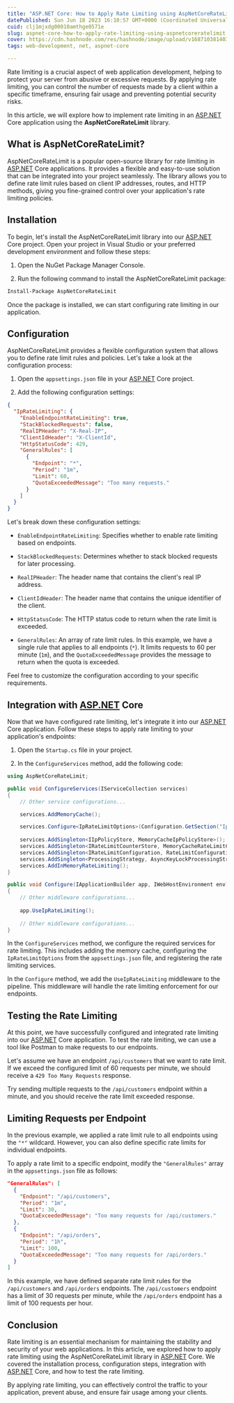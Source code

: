 ```yaml
---
title: "ASP.NET Core: How to Apply Rate Limiting using AspNetCoreRateLimit?"
datePublished: Sun Jun 18 2023 16:10:57 GMT+0000 (Coordinated Universal Time)
cuid: clj1mjxdg00010amthge0571e
slug: aspnet-core-how-to-apply-rate-limiting-using-aspnetcoreratelimit
cover: https://cdn.hashnode.com/res/hashnode/image/upload/v1687103814033/3be5d6f4-5f92-4dbf-9c23-bb0d596126b7.webp
tags: web-development, net, aspnet-core

---
```


Rate limiting is a crucial aspect of web application development, helping to protect your server from abusive or excessive requests. By applying rate limiting, you can control the number of requests made by a client within a specific timeframe, ensuring fair usage and preventing potential security risks.

In this article, we will explore how to implement rate limiting in an [ASP.NET](http://ASP.NET) Core application using the **AspNetCoreRateLimit** library.

## What is AspNetCoreRateLimit?

AspNetCoreRateLimit is a popular open-source library for rate limiting in [ASP.NET](http://ASP.NET) Core applications. It provides a flexible and easy-to-use solution that can be integrated into your project seamlessly. The library allows you to define rate limit rules based on client IP addresses, routes, and HTTP methods, giving you fine-grained control over your application's rate limiting policies.

## Installation

To begin, let's install the AspNetCoreRateLimit library into our [ASP.NET](http://ASP.NET) Core project. Open your project in Visual Studio or your preferred development environment and follow these steps:

1. Open the NuGet Package Manager Console.
    
2. Run the following command to install the AspNetCoreRateLimit package:
    

```bash
Install-Package AspNetCoreRateLimit
```

Once the package is installed, we can start configuring rate limiting in our application.

## Configuration

AspNetCoreRateLimit provides a flexible configuration system that allows you to define rate limit rules and policies. Let's take a look at the configuration process:

1. Open the `appsettings.json` file in your [ASP.NET](http://ASP.NET) Core project.
    
2. Add the following configuration settings:
    

```json
{
  "IpRateLimiting": {
    "EnableEndpointRateLimiting": true,
    "StackBlockedRequests": false,
    "RealIPHeader": "X-Real-IP",
    "ClientIdHeader": "X-ClientId",
    "HttpStatusCode": 429,
    "GeneralRules": [
      {
        "Endpoint": "*",
        "Period": "1m",
        "Limit": 60,
        "QuotaExceededMessage": "Too many requests."
      }
    ]
  }
}
```

Let's break down these configuration settings:

* `EnableEndpointRateLimiting`: Specifies whether to enable rate limiting based on endpoints.
    
* `StackBlockedRequests`: Determines whether to stack blocked requests for later processing.
    
* `RealIPHeader`: The header name that contains the client's real IP address.
    
* `ClientIdHeader`: The header name that contains the unique identifier of the client.
    
* `HttpStatusCode`: The HTTP status code to return when the rate limit is exceeded.
    
* `GeneralRules`: An array of rate limit rules. In this example, we have a single rule that applies to all endpoints (`*`). It limits requests to 60 per minute (`1m`), and the `QuotaExceededMessage` provides the message to return when the quota is exceeded.
    

Feel free to customize the configuration according to your specific requirements.

## Integration with [ASP.NET](http://ASP.NET) Core

Now that we have configured rate limiting, let's integrate it into our [ASP.NET](http://ASP.NET) Core application. Follow these steps to apply rate limiting to your application's endpoints:

1. Open the `Startup.cs` file in your project.
    
2. In the `ConfigureServices` method, add the following code:
    

```csharp
using AspNetCoreRateLimit;

public void ConfigureServices(IServiceCollection services)
{
    // Other service configurations...

    services.AddMemoryCache();

    services.Configure<IpRateLimitOptions>(Configuration.GetSection("IpRateLimiting"));
    
    services.AddSingleton<IIpPolicyStore, MemoryCacheIpPolicyStore>();
    services.AddSingleton<IRateLimitCounterStore, MemoryCacheRateLimitCounterStore>();
    services.AddSingleton<IRateLimitConfiguration, RateLimitConfiguration>();
    services.AddSingleton<ProcessingStrategy, AsyncKeyLockProcessingStrategy>();
    services.AddInMemoryRateLimiting();
}

public void Configure(IApplicationBuilder app, IWebHostEnvironment env)
{
    // Other middleware configurations...
    
    app.UseIpRateLimiting();
    
    // Other middleware configurations...
}
```

In the `ConfigureServices` method, we configure the required services for rate limiting. This includes adding the memory cache, configuring the `IpRateLimitOptions` from the `appsettings.json` file, and registering the rate limiting services.

In the `Configure` method, we add the `UseIpRateLimiting` middleware to the pipeline. This middleware will handle the rate limiting enforcement for our endpoints.

## Testing the Rate Limiting

At this point, we have successfully configured and integrated rate limiting into our [ASP.NET](http://ASP.NET) Core application. To test the rate limiting, we can use a tool like Postman to make requests to our endpoints.

Let's assume we have an endpoint `/api/customers` that we want to rate limit. If we exceed the configured limit of 60 requests per minute, we should receive a `429 Too Many Requests` response.

Try sending multiple requests to the `/api/customers` endpoint within a minute, and you should receive the rate limit exceeded response.

## **Limiting Requests per Endpoint**

In the previous example, we applied a rate limit rule to all endpoints using the `"*"` wildcard. However, you can also define specific rate limits for individual endpoints.

To apply a rate limit to a specific endpoint, modify the `"GeneralRules"` array in the `appsettings.json` file as follows:

```json
"GeneralRules": [
  {
    "Endpoint": "/api/customers",
    "Period": "1m",
    "Limit": 30,
    "QuotaExceededMessage": "Too many requests for /api/customers."
  },
  {
    "Endpoint": "/api/orders",
    "Period": "1h",
    "Limit": 100,
    "QuotaExceededMessage": "Too many requests for /api/orders."
  }
]
```

In this example, we have defined separate rate limit rules for the `/api/customers` and `/api/orders` endpoints. The `/api/customers` endpoint has a limit of 30 requests per minute, while the `/api/orders` endpoint has a limit of 100 requests per hour.

## Conclusion

Rate limiting is an essential mechanism for maintaining the stability and security of your web applications. In this article, we explored how to apply rate limiting using the AspNetCoreRateLimit library in [ASP.NET](http://ASP.NET) Core. We covered the installation process, configuration steps, integration with [ASP.NET](http://ASP.NET) Core, and how to test the rate limiting.

By applying rate limiting, you can effectively control the traffic to your application, prevent abuse, and ensure fair usage among your clients.